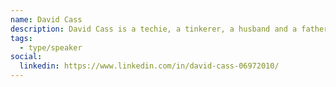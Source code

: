 ```yaml
---
name: David Cass
description: David Cass is a techie, a tinkerer, a husband and a father. He believes, if wielded correctly, technology can have an incredibly positive effect on our lives and result in a safer, more prosperous and more equitable society.
tags:
  - type/speaker
social:
  linkedin: https://www.linkedin.com/in/david-cass-06972010/
---
```

